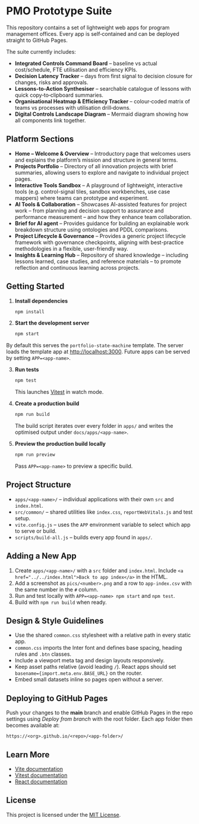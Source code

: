 # PMO Prototype Suite

This repository contains a set of lightweight web apps for program management offices. Every app is self‑contained and can be deployed straight to GitHub Pages.

The suite currently includes:
- **Integrated Controls Command Board** – baseline vs actual cost/schedule, FTE utilisation and efficiency KPIs.
- **Decision Latency Tracker** – days from first signal to decision closure for changes, risks and approvals.
- **Lessons-to-Action Synthesiser** – searchable catalogue of lessons with quick copy‑to‑clipboard summaries.
- **Organisational Heatmap & Efficiency Tracker** – colour‑coded matrix of teams vs processes with utilisation drill‑downs.
- **Digital Controls Landscape Diagram** – Mermaid diagram showing how all components link together.

## Platform Sections

- **Home – Welcome & Overview** – Introductory page that welcomes users and explains the platform’s mission and structure in general terms.
- **Projects Portfolio** – Directory of all innovation projects with brief summaries, allowing users to explore and navigate to individual project pages.
- **Interactive Tools Sandbox** – A playground of lightweight, interactive tools (e.g. control-signal tiles, sandbox workbenches, use case mappers) where teams can prototype and experiment.
- **AI Tools & Collaboration** – Showcases AI-assisted features for project work – from planning and decision support to assurance and performance measurement – and how they enhance team collaboration.
- **Brief for AI agent** – Provides guidance for building an explainable work breakdown structure using ontologies and PDDL comparisons.
- **Project Lifecycle & Governance** – Provides a generic project lifecycle framework with governance checkpoints, aligning with best-practice methodologies in a flexible, user-friendly way.
- **Insights & Learning Hub** – Repository of shared knowledge – including lessons learned, case studies, and reference materials – to promote reflection and continuous learning across projects.

## Getting Started

1. **Install dependencies**
   ```bash
   npm install
   ```
2. **Start the development server**
   ```bash
   npm start
   ```
By default this serves the `portfolio-state-machine` template. The server loads the template app at [http://localhost:3000](http://localhost:3000). Future apps can be served by setting `APP=<app-name>`.

3. **Run tests**
   ```bash
   npm test
   ```
   This launches [Vitest](https://vitest.dev/) in watch mode.

4. **Create a production build**
   ```bash
   npm run build
   ```
   The build script iterates over every folder in `apps/` and writes the optimised output under `docs/apps/<app-name>`.

5. **Preview the production build locally**
   ```bash
   npm run preview
   ```
   Pass `APP=<app-name>` to preview a specific build.

## Project Structure

- `apps/<app-name>/` – individual applications with their own `src` and `index.html`.
- `src/common/` – shared utilities like `index.css`, `reportWebVitals.js` and test setup.
- `vite.config.js` – uses the `APP` environment variable to select which app to serve or build.
- `scripts/build-all.js` – builds every app found in `apps/`.

## Adding a New App

1. Create `apps/<app-name>/` with a `src` folder and `index.html`. Include `<a href="../../index.html">Back to app index</a>` in the HTML.
2. Add a screenshot as `pics/<number>.png` and a row to `app-index.csv` with the same number in the `#` column.
3. Run and test locally with `APP=<app-name> npm start` and `npm test`.
4. Build with `npm run build` when ready.
## Design & Style Guidelines

- Use the shared `common.css` stylesheet with a relative path in every static app.
- `common.css` imports the Inter font and defines base spacing, heading rules and `.btn` classes.
- Include a viewport meta tag and design layouts responsively.
- Keep asset paths relative (avoid leading `/`). React apps should set `basename={import.meta.env.BASE_URL}` on the router.
- Embed small datasets inline so pages open without a server.


## Deploying to GitHub Pages

Push your changes to the **main** branch and enable GitHub Pages in the repo settings using *Deploy from branch* with the root folder. Each app folder then becomes available at:

```
https://<org>.github.io/<repo>/<app-folder>/
```

## Learn More

- [Vite documentation](https://vitejs.dev/guide/)
- [Vitest documentation](https://vitest.dev/guide/)
- [React documentation](https://reactjs.org/)

## License

This project is licensed under the [MIT License](LICENSE).
